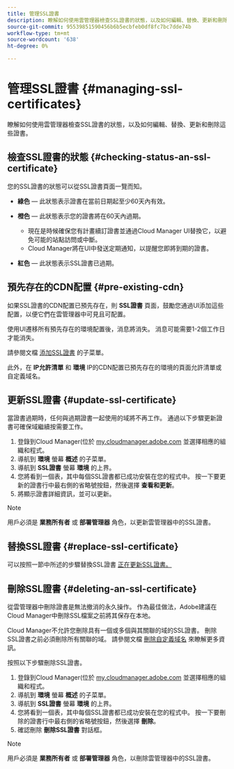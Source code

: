 ```yaml
---
title: 管理SSL證書
description: 瞭解如何使用雲管理器檢查SSL證書的狀態，以及如何編輯、替換、更新和刪除這些證書。
source-git-commit: 95539851590456b6b5ecbfeb0df8fc7bc7dde74b
workflow-type: tm+mt
source-wordcount: '638'
ht-degree: 0%

---
```



# 管理SSL證書 {#managing-ssl-certificates}

瞭解如何使用雲管理器檢查SSL證書的狀態，以及如何編輯、替換、更新和刪除這些證書。

## 檢查SSL證書的狀態 {#checking-status-an-ssl-certificate}

您的SSL證書的狀態可以從SSL證書頁面一覽而知。

* **綠色**  — 此狀態表示證書在當前日期起至少60天內有效。

* **橙色**  — 此狀態表示您的證書將在60天內過期。
   * 現在是時候確保您有計畫續訂證書並通過Cloud Manager UI替換它，以避免可能的站點訪問或中斷。
   * Cloud Manager將在UI中發送定期通知，以提醒您即將到期的證書。

* **紅色**  — 此狀態表示SSL證書已過期。

## 預先存在的CDN配置 {#pre-existing-cdn}

如果SSL證書的CDN配置已預先存在，則 **SSL證書** 頁面，鼓勵您通過UI添加這些配置，以便它們在雲管理器中可見且可配置。

使用UI遷移所有預先存在的環境配置後，消息將消失。 消息可能需要1-2個工作日才能消失。

請參閱文檔 [添加SSL證書](/help/implementing/cloud-manager/managing-ssl-certifications/add-ssl-certificate.md) 的子菜單。

此外，在 **IP允許清單** 和 **環境** IP的CDN配置已預先存在的環境的頁面允許清單或自定義域名。

## 更新SSL證書 {#update-ssl-certificate}

當證書過期時，任何與過期證書一起使用的域將不再工作。 通過以下步驟更新證書可確保域繼續按需要工作。

1. 登錄到Cloud Manager(位於 [my.cloudmanager.adobe.com](https://my.cloudmanager.adobe.com/) 並選擇相應的組織和程式。
1. 導航到 **環境** 螢幕 **概述** 的子菜單。
1. 導航到 **SSL證書** 螢幕 **環境** 的上界。
1. 您將看到一個表，其中每個SSL證書都已成功安裝在您的程式中。 按一下要更新的證書行中最右側的省略號按鈕，然後選擇 **查看和更新**。
1. 將顯示證書詳細資訊，並可以更新。

>[!NOTE]
>
>用戶必須是 **業務所有者** 或 **部署管理器** 角色，以更新雲管理器中的SSL證書。

## 替換SSL證書 {#replace-ssl-certificate}

可以按照一節中所述的步驟替換SSL證書 [正在更新SSL證書。](#update-ssl-certificate)

## 刪除SSL證書 {#deleting-an-ssl-certificate}

從雲管理器中刪除證書是無法撤消的永久操作。 作為最佳做法，Adobe建議在Cloud Manager中刪除SSL檔案之前將其保存在本地。

Cloud Manager不允許您刪除具有一個或多個與其關聯的域的SSL證書。 刪除SSL證書之前必須刪除所有關聯的域。 請參閱文檔 [刪除自定義域名](/help/implementing/cloud-manager/custom-domain-names/delete-custom-domain-name.md) 來瞭解更多資訊。

按照以下步驟刪除SSL證書。

1. 登錄到Cloud Manager(位於 [my.cloudmanager.adobe.com](https://my.cloudmanager.adobe.com/) 並選擇相應的組織和程式。
1. 導航到 **環境** 螢幕 **概述** 的子菜單。
1. 導航到 **SSL證書** 螢幕 **環境** 的上界。
1. 您將看到一個表，其中每個SSL證書都已成功安裝在您的程式中。 按一下要刪除的證書行中最右側的省略號按鈕，然後選擇 **刪除**。
1. 確認刪除 **刪除SSL證書** 對話框。

>[!NOTE]
>
>用戶必須是 **業務所有者** 或 **部署管理器** 角色，以刪除雲管理器中的SSL證書。